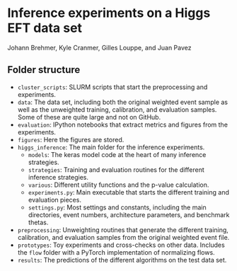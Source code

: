 # Inference experiments on a Higgs EFT data set

Johann Brehmer, Kyle Cranmer, Gilles Louppe, and Juan Pavez

## Folder structure

- `cluster_scripts`: SLURM scripts that start the preprocessing and experiments.
- `data`: The data set, including both the original weighted event sample as well as the unweighted training, calibration, and evaluation samples. Some of these are quite large and not on GitHub.
- `evaluation`: IPython notebooks that extract metrics and figures from the experiments.
- `figures`: Here the figures are stored.
- `higgs_inference`: The main folder for the inference experiments.
    - `models`: The keras model code at the heart of many inference strategies.
    - `strategies`: Training and evaluation routines for the different inference strategies.
    - `various`: Different utility functions and the p-value calculation.
    - `experiments.py`: Main executable that starts the different training and evaluation pieces.
    - `settings.py`:  Most settings and constants, including the main directories, event numbers, architecture parameters, and benchmark thetas.
- `preprocessing`: Unweighting routines that generate the different training, calibration, and evaluation samples from the original weighted event file.
- `prototypes`: Toy experiments and cross-checks on other data. Includes the `flow` folder with a PyTorch implementation of normalizing flows.
- `results`: The predictions of the different algorithms on the test data set.

